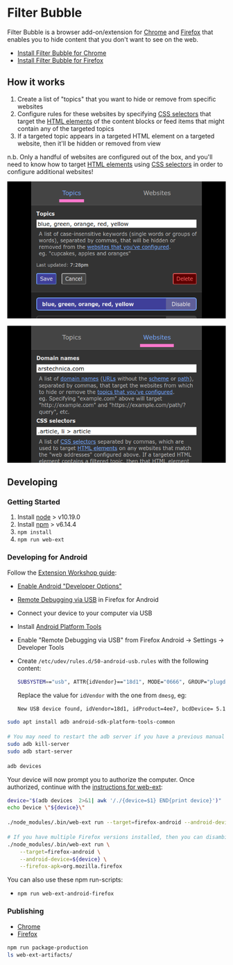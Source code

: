 # Filter Bubble

Filter Bubble is a browser add-on/extension for
[Chrome](https://chrome.google.com/webstore/detail/cdfnpgngpkmlogkkeaafpdahppapgnoo/) and
[Firefox](https://addons.mozilla.org/en-CA/firefox/addon/filter-bubble/)
that enables you to hide content that you don't want to see on the web.

- [Install Filter Bubble for Chrome](https://chrome.google.com/webstore/detail/cdfnpgngpkmlogkkeaafpdahppapgnoo/)
- [Install Filter Bubble for Firefox](https://addons.mozilla.org/en-CA/firefox/addon/filter-bubble/)

## How it works

1. Create a list of "topics" that you want to hide or remove from specific websites
1. Configure rules for these websites by specifying
   [CSS selectors](https://developer.mozilla.org/en-US/docs/Web/CSS/CSS_selectors)
   that target the
   [HTML elements](https://developer.mozilla.org/en-US/docs/Web/HTML/Element)
   of the content blocks or feed items that might contain any of the targeted topics
1. If a targeted topic appears in a targeted HTML element on a targeted website, then it'll be hidden or removed from view

n.b. Only a handful of websites are configured out of the box, and you'll need to know how to target
[HTML elements](https://developer.mozilla.org/en-US/docs/Web/HTML/Element) using
[CSS selectors](https://developer.mozilla.org/en-US/docs/Web/CSS/CSS_selectors) in order to configure additional websites!

![filter-out topics](./resources/screenshots/screenshot-topics.png)

![website-specific query selectors](./resources/screenshots/screenshot-websites.png)

## Developing

### Getting Started

1. Install [node](https://nodejs.org/en/) > v10.19.0
1. Install [npm](https://www.npmjs.com/) > v6.14.4
1. `npm install`
1. `npm run web-ext`

### Developing for Android

Follow the [Extension Workshop guide](https://extensionworkshop.com/documentation/develop/developing-extensions-for-firefox-for-android/):

- [Enable Android "Developer Options"](https://developer.android.com/studio/debug/dev-options)
- [Remote Debugging via USB](https://developer.mozilla.org/en-US/docs/Tools/about:debugging#Setup_tab) in Firefox for Android
- Connect your device to your computer via USB
- Install [Android Platform Tools](https://developer.android.com/studio/releases/platform-tools.html)
- Enable "Remote Debugging via USB" from Firefox Android -> Settings -> Developer Tools
- Create `/etc/udev/rules.d/50-android-usb.rules` with the following content:

  ```bash
  SUBSYSTEM=="usb", ATTR{idVendor}=="18d1", MODE="0666", GROUP="plugdev"
  ```

  Replace the value for `idVendor` with the one from `dmesg`, eg:

  ```bash
  New USB device found, idVendor=18d1, idProduct=4ee7, bcdDevice= 5.15
  ```

```bash
sudo apt install adb android-sdk-platform-tools-common

# You may need to restart the adb server if you have a previous manual installation
sudo adb kill-server
sudo adb start-server

adb devices
```

Your device will now prompt you to authorize the computer. Once authorized, continue with the [instructions for web-ext](https://extensionworkshop.com/documentation/develop/getting-started-with-web-ext/#testing-in-firefox-for-android):

```bash
device="$(adb devices  2>&1| awk '/./{device=$1} END{print device}')"
echo Device \"${device}\"

./node_modules/.bin/web-ext run --target=firefox-android --android-device=${device}

# If you have multiple Firefox versions installed, then you can disambiguate using the `--firefox-apk` flag.
./node_modules/.bin/web-ext run \
    --target=firefox-android \
    --android-device=${device} \
    --firefox-apk=org.mozilla.firefox
```

You can also use these npm run-scripts:

- `npm run web-ext-android-firefox`

### Publishing

- [Chrome](https://chrome.google.com/webstore/devconsole/)
- [Firefox](https://addons.mozilla.org/en-US/developers/addons)

```bash
npm run package-production
ls web-ext-artifacts/
```
